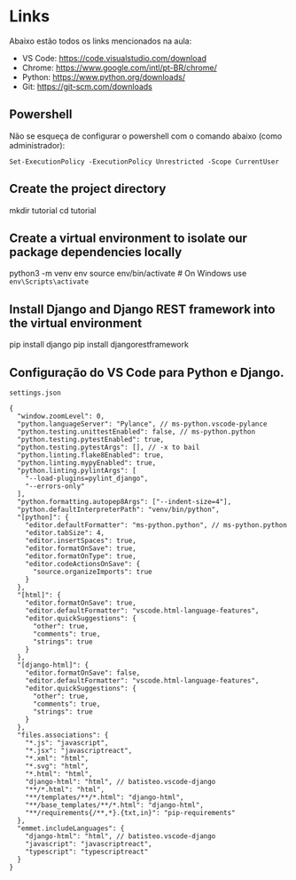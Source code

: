 # Links
Abaixo estão todos os links mencionados na aula:

- VS Code: https://code.visualstudio.com/download
- Chrome: https://www.google.com/intl/pt-BR/chrome/
- Python: https://www.python.org/downloads/
- Git: https://git-scm.com/downloads

## Powershell
Não se esqueça de configurar o powershell com o comando abaixo (como administrador):

```
Set-ExecutionPolicy -ExecutionPolicy Unrestricted -Scope CurrentUser

```

## Create the project directory
mkdir tutorial
cd tutorial

## Create a virtual environment to isolate our package dependencies locally
python3 -m venv env
source env/bin/activate  # On Windows use `env\Scripts\activate`

## Install Django and Django REST framework into the virtual environment
pip install django
pip install djangorestframework

## Configuração do VS Code para Python e Django.
```
settings.json

{
  "window.zoomLevel": 0,
  "python.languageServer": "Pylance", // ms-python.vscode-pylance
  "python.testing.unittestEnabled": false, // ms-python.python
  "python.testing.pytestEnabled": true,
  "python.testing.pytestArgs": [], // -x to bail
  "python.linting.flake8Enabled": true,
  "python.linting.mypyEnabled": true,
  "python.linting.pylintArgs": [
    "--load-plugins=pylint_django",
    "--errors-only"
  ],
  "python.formatting.autopep8Args": ["--indent-size=4"],
  "python.defaultInterpreterPath": "venv/bin/python",
  "[python]": {
    "editor.defaultFormatter": "ms-python.python", // ms-python.python
    "editor.tabSize": 4,
    "editor.insertSpaces": true,
    "editor.formatOnSave": true,
    "editor.formatOnType": true,
    "editor.codeActionsOnSave": {
      "source.organizeImports": true
    }
  },
  "[html]": {
    "editor.formatOnSave": true,
    "editor.defaultFormatter": "vscode.html-language-features",
    "editor.quickSuggestions": {
      "other": true,
      "comments": true,
      "strings": true
    }
  },
  "[django-html]": {
    "editor.formatOnSave": false,
    "editor.defaultFormatter": "vscode.html-language-features",
    "editor.quickSuggestions": {
      "other": true,
      "comments": true,
      "strings": true
    }
  },
  "files.associations": {
    "*.js": "javascript",
    "*.jsx": "javascriptreact",
    "*.xml": "html",
    "*.svg": "html",
    "*.html": "html",
    "django-html": "html", // batisteo.vscode-django
    "**/*.html": "html",
    "**/templates/**/*.html": "django-html",
    "**/base_templates/**/*.html": "django-html",
    "**/requirements{/**,*}.{txt,in}": "pip-requirements"
  },
  "emmet.includeLanguages": {
    "django-html": "html", // batisteo.vscode-django
    "javascript": "javascriptreact",
    "typescript": "typescriptreact"
  }
}
```
